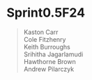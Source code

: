 # Sprint0.5F24
> Kaston Carr  
> Cole Fitzhenry  
> Keith Burroughs  
> Srihitha Jagarlamudi  
> Hawthorne Brown  
> Andrew Pilarczyk  